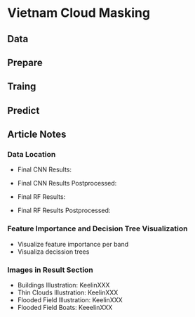 # Vietnam Cloud Masking

## Data

## Prepare

## Traing

## Predict

## Article Notes

### Data Location

- Final CNN Results:
- Final CNN Results Postprocessed:

- Final RF Results:
- Final RF Results Postprocessed:

### Feature Importance and Decision Tree Visualization

- Visualize feature importance per band
- Visualiza decission trees

### Images in Result Section

- Buildings Illustration: KeelinXXX
- Thin Clouds Illustration: KeelinXXX
- Flooded Field Illustration: KeelinXXX
- Flooded Field Boats: KeeelinXXX
